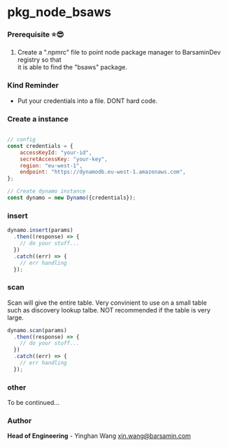 # pkg_node_bsaws

### Prerequisite :star::sunglasses:
1. Create a ".npmrc" file to point node package manager to BarsaminDev registry so that  
it is able to find the "bsaws" package.  


### Kind Reminder
- Put your credentials into a file. DONT hard code.

### Create a instance
```javascript

// config
const credentials = {
    accessKeyId: "your-id", 
    secretAccessKey: "your-key", 
    region: "eu-west-1",
    endpoint: "https://dynamodb.eu-west-1.amazonaws.com",
};

// Create dynamo instance
const dynamo = new Dynamo({credentials});
```

### insert
```javascript
dynamo.insert(params)
  .then((response) => {
    // do your stuff...
  })
  .catch((err) => {
    // err handling
  });
```

### scan
Scan will give the entire table. Very convinient to use on a small table  
such as discovery lookup talbe. NOT recommended if the table is very large.
```javascript
dynamo.scan(params)
  .then((response) => {
    // do your stuff...
  })
  .catch((err) => {
    // err handling
  });
```

### other
To be continued...

### Author
__Head of Engineering__ - Yinghan Wang <xin.wang@barsamin.com>

